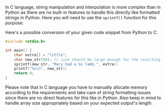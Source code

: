 In C language, string manipulation and interpolation is more complex than in Python as there are no built-in features to handle this directly like formatted strings in Python. Here you will need to use the `sprintf()` function for this purpose:

Here's a possible conversion of your given code snippet from Python to C:
```c
#include <stdio.h> 

int main() {
    char extra[] = "little";
    char new_str[50]; // size should be large enough for the resulting string
    sprintf(new_str, "Mary had a %s lamb.", extra);
    printf("%s\n", new_str); 
    return 0;
}
```
Please note that in C language you have to manually allocate memory according to the requirements and take care of string formatting issues since there are no direct features for this like in Python. Also keep in mind to handle array size appropriately based on your expected output's length.
